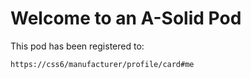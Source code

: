 # Welcome to an A-Solid Pod

This pod has been registered to:

```
https://css6/manufacturer/profile/card#me
```
